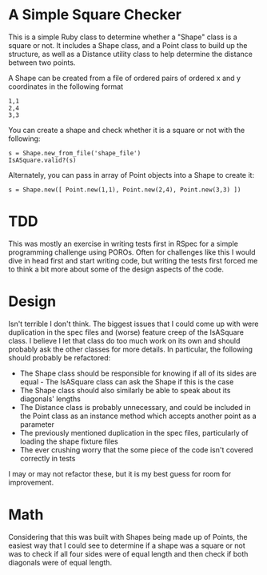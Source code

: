 A Simple Square Checker
===
This is a simple Ruby class to determine whether a "Shape" class is a square or not. It includes a Shape class, and a Point class to build up the structure, as well as a Distance utility class to help determine the distance between two points.

A Shape can be created from a file of ordered pairs of ordered x and y coordinates in the following format

```
1,1
2,4
3,3
```

You can create a shape and check whether it is a square or not with the following:

```
s = Shape.new_from_file('shape_file')
IsASquare.valid?(s)
```

Alternately, you can pass in array of Point objects into a Shape to create it:

```
s = Shape.new([ Point.new(1,1), Point.new(2,4), Point.new(3,3) ])
```

TDD
====
This was mostly an exercise in writing tests first in RSpec for a simple programming challenge using POROs. Often for challenges like this I would dive in head first and start writing code, but writing the tests first forced me to think a bit more about some of the design aspects of the code.

Design
====
Isn't terrible I don't think. The biggest issues that I could come up with were duplication in the spec files and (worse) feature creep of the IsASquare class. I believe I let that class do too much work on its own and should probably ask the other classes for more details. In particular, the following should probably be refactored:

* The Shape class should be responsible for knowing if all of its sides are equal - The IsASquare class can ask the Shape if this is the case
* The Shape class should also similarly be able to speak about its diagonals' lengths
* The Distance class is probably unnecessary, and could be included in the Point class as an instance method which accepts another point as a parameter
* The previously mentioned duplication in the spec files, particularly of loading the shape fixture files
* The ever crushing worry that the some piece of the code isn't covered correctly in tests

I may or may not refactor these, but it is my best guess for room for improvement.

Math
====
Considering that this was built with Shapes being made up of Points, the easiest way that I could see to determine if a shape was a square or not was to check if all four sides were of equal length and then check if both diagonals were of equal length.
